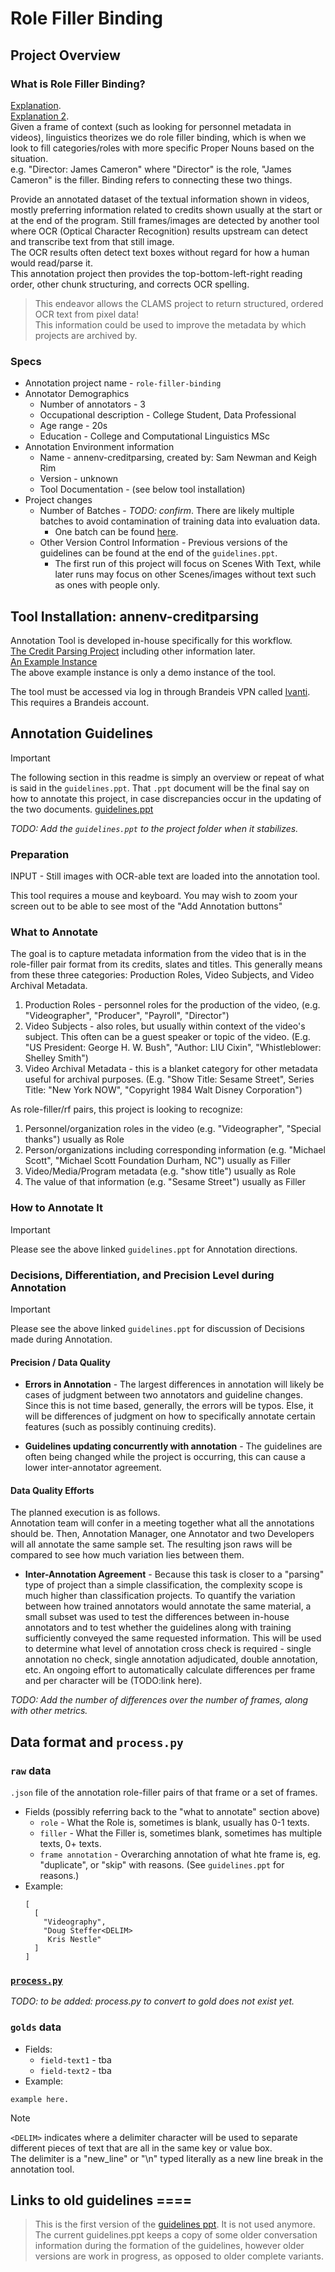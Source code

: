 # Role Filler Binding

## Project Overview
### What is Role Filler Binding? 
[Explanation](https://www.ncbi.nlm.nih.gov/pmc/articles/PMC8019313/#:~:text=These%20structures%20can,understand%20new%20situations.).  
[Explanation 2](https://arxiv.org/pdf/1902.09006.pdf).  
Given a frame of context (such as looking for personnel metadata in videos), linguistics theorizes we do role filler binding, which is when we look to fill categories/roles with more specific Proper Nouns based on the situation.  
e.g. "Director: James Cameron" where "Director" is the role, "James Cameron" is the filler. Binding refers to connecting these two things. 

Provide an annotated dataset of the textual information shown in videos, mostly preferring information related to credits shown usually 
at the start or at the end of the program. Still frames/images are detected by another tool
where OCR (Optical Character Recognition) results upstream can detect and transcribe text from that still image.  
The OCR results often detect text boxes without regard for how a human would read/parse it.   
This annotation project then provides the top-bottom-left-right reading order, other chunk structuring, and corrects OCR spelling.

> This endeavor allows the CLAMS project to return structured, ordered OCR text from pixel data!  
> This information could be used to improve the metadata by which projects are archived by.   

### Specs
* Annotation project name - `role-filler-binding`
* Annotator Demographics
    * Number of annotators - 3
    * Occupational description - College Student, Data Professional
    * Age range - 20s
    * Education - College and Computational Linguistics MSc
* Annotation Environment information
    * Name - annenv-creditparsing, created by: Sam Newman and Keigh Rim
    * Version - unknown
    * Tool Documentation - (see below tool installation)
* Project changes
    * Number of Batches - _TODO: confirm_. There are likely multiple batches to avoid contamination of training data into evaluation data. 
        * One batch can be found [here](aapb-annenv-role-filler-binder-11.txt).
    * Other Version Control Information - Previous versions of the guidelines can be found at the end of the `guidelines.ppt`.
        * The first run of this project will focus on Scenes With Text, while later runs may focus on other Scenes/images without text such as ones with people only.

## Tool Installation: annenv-creditparsing
Annotation Tool is developed in-house specifically for this workflow.  
[The Credit Parsing Project](https://github.com/clamsproject/aapb-annenv-creditparsing) including other information later.  
[An Example Instance](http://shannon.cs-i.brandeis.edu:20001/)  
The above example instance is only a demo instance of the tool.  

The tool must be accessed via log in through Brandeis VPN called [Ivanti](https://www.brandeis.edu/its/services/network-connectivity/vpn.html).
This requires a Brandeis account. 

## Annotation Guidelines
> [!Important]  
> The following section in this readme is simply an overview or repeat of what is said in the `guidelines.ppt`. 
> That `.ppt` document will be the final say on how to annotate this project, in case discrepancies occur in the updating of the two documents. 
> [guidelines.ppt](https://docs.google.com/presentation/d/1vjCeJFLF62PxYs8MJnmR4ipHZ_Q241l5It6PpCRsxHs/edit#slide=id.g1e6db24b1c6_0_0)  

_TODO: Add the `guidelines.ppt` to the project folder when it stabilizes._
### Preparation
INPUT - Still images with OCR-able text are loaded into the annotation tool.  


This tool requires a mouse and keyboard. 
You may wish to zoom your screen out to be able to see most of the "Add Annotation buttons"  
### What to Annotate
The goal is to capture metadata information from the video that is in the role-filler pair format from its credits, slates and titles. 
This generally means from these three categories: Production Roles, Video Subjects, and Video Archival Metadata. 
1. Production Roles - personnel roles for the production of the video, (e.g. "Videographer", "Producer", "Payroll", "Director")
2. Video Subjects - also roles, but usually within context of the video's subject. 
This often can be a guest speaker or topic of the video.
   (E.g. "US President: George H. W. Bush", "Author: LIU Cixin", "Whistleblower: Shelley Smith")
3. Video Archival Metadata - this is a blanket category for other metadata useful for archival purposes.
   (E.g. "Show Title: Sesame Street", Series Title: "New York NOW", "Copyright 1984 Walt Disney Corporation")

As role-filler/rf pairs, this project is looking to recognize:  
1. Personnel/organization roles in the video (e.g. "Videographer", "Special thanks") usually as Role
2. Person/organizations including corresponding information (e.g. "Michael Scott", "Michael Scott Foundation Durham, NC") usually as Filler 
3. Video/Media/Program metadata (e.g. "show title") usually as Role
4. The value of that information (e.g. "Sesame Street") usually as Filler


### How to Annotate It
> [!Important]  
> Please see the above linked `guidelines.ppt` for Annotation directions.

### Decisions, Differentiation, and Precision Level during Annotation
> [!Important]  
> Please see the above linked `guidelines.ppt` for discussion of Decisions made during Annotation. 

#### Precision / Data Quality 
* **Errors in Annotation** - The largest differences in annotation will likely be cases of judgment between two annotators and guideline changes. 
Since this is not time based, generally, the errors will be typos. Else, it will be differences of judgment on how to specifically annotate certain features (such as possibly continuing credits).

* **Guidelines updating concurrently with annotation** - The guidelines are often being changed while the project is occurring, this can cause a lower inter-annotator agreement. 

#### Data Quality Efforts 
The planned execution is as follows.  
Annotation team will confer in a meeting together what all the annotations should be. Then, Annotation Manager, one Annotator and two Developers will all annotate the same sample set. The resulting json raws will be compared to see how much variation lies between them.

* **Inter-Annotation Agreement** - Because this task is closer to a "parsing" type of project than a simple classification, the complexity scope is much higher than classification projects. 
To quantify the variation between how trained annotators would annotate the same material, a small subset was used to test the differences between in-house annotators and 
to test whether the guidelines along with training sufficiently conveyed the same requested information. 
This will be used to determine what level of annotation cross check is required - single annotation no check, single annotation adjudicated, double annotation, etc. 
An ongoing effort to automatically calculate differences per frame and per character will be (TODO:link here).  

_TODO: Add the number of differences over the number of frames, along with other metrics._

## Data format and `process.py`
### `raw` data
`.json` file of the annotation role-filler pairs of that frame or a set of frames.  
* Fields (possibly referring back to the "what to annotate" section above)
    * `role` - What the Role is, sometimes is blank, usually has 0-1 texts. 
    * `filler` - What the Filler is, sometimes blank, sometimes has multiple texts, 0+ texts. 
    * `frame annotation` - Overarching annotation of what hte frame is, eg. "duplicate", or "skip" with reasons. (See `guidelines.ppt` for reasons.)
* Example:
    ```
    [
      [
        "Videography",
        "Doug Steffer<DELIM>
         Kris Nestle"
      ]
    ]
    ```

### [`process.py`](process.py)
_TODO: to be added: process.py to convert to gold does not exist yet._

### `golds` data
* Fields:
    * `field-text1` - tba
    * `field-text2` - tba
* Example:
```
example here. 
```
> [!Note]  
>  `<DELIM>` indicates where a delimiter character will be used to separate different pieces of text that are all in the same key or value box.  
> The delimiter is a "new_line" or "\n" typed literally as a new line break in the annotation tool.     

## Links to old guidelines ====
> This is the first version of the [guidelines ppt](https://docs.google.com/presentation/d/1ziiK5aG-WBq1qZy9YA8NC9WPoLFgsOXnrrBTaDJdFnM).
> It is not used anymore. 
> The current guidelines.ppt keeps a copy of some older conversation information during the formation of the guidelines, however older versions are work in progress, as opposed to older complete variants.  